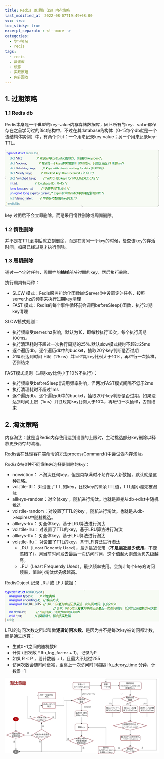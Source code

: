 ```yaml
---
title: Redis 原理篇（四）内存策略
last_modified_at: 2022-08-07T19:49+08:00
toc: true
toc_sticky: true
excerpt_separator: <!--more-->
categories:
  - 学习笔记
  - redis
tags:
  - redis
  - 数据库
  - 缓存
  - 实现原理
  - 内存回收
---
```


## 1. 过期策略

### 1.1 Redis db

Redis本身是一个典型的key-value内存存储数据库，因此所有的key、value都保存在之前学习过的Dict结构中。不过在其database结构体（0-15每个db就是一个该结构体实例）中，有两个Dict：一个用来记录key-value；另一个用来记录key-TTL。

![struct redisDb](/assets/images/posts/notes/databases/redis/itheima_redis_lesson/advanced/1653983423128.png)

key 过期后不会立即删除，而是采用惰性删除或周期删除。

### 1.2 惰性删除

并不是在TTL到期后就立刻删除，而是在访问一个key的时候，检查该key的存活时间，如果已经过期才执行删除。

### 1.3 周期删除

通过一个定时任务，周期性的**抽样**部分过期的key，然后执行删除。

执行周期有两种：

- SLOW 模式：Redis服务初始化函数initServer()中设置定时任务，按照server.hz的频率来执行过期key清理
- FAST 模式：Redis的每个事件循环前会调用beforeSleep()函数，执行过期key清理

SLOW模式规则：

- 执行频率受server.hz影响，默认为10，即每秒执行10次，每个执行周期100ms。
- 执行清理耗时不超过一次执行周期的25%.默认slow模式耗时不超过25ms
- 逐个遍历db，逐个遍历db中的bucket，抽取20个key判断是否过期
- 如果没达到时间上限（25ms）并且过期key比例大于10%，再进行一次抽样，否则结束

FAST模式规则（过期key比例小于10%不执行）：

- 执行频率受beforeSleep()调用频率影响，但两次FAST模式间隔不低于2ms
- 执行清理耗时不超过1ms
- 逐个遍历db，逐个遍历db中的bucket，抽取20个key判断是否过期，如果没达到时间上限（1ms）并且过期key比例大于10%，再进行一次抽样，否则结束

## 2. 淘汰策略

内存淘汰：就是当Redis内存使用达到设置的上限时，主动挑选部分key删除以释放更多内存的流程。

Redis会在处理客户端命令的方法processCommand()中尝试做内存淘汰。

Redis支持8种不同策略来选择要删除的key：

- noeviction： 不淘汰任何key，但是内存满时不允许写入新数据，默认就是这种策略。
- volatile-ttl： 对设置了TTL的key，比较key的剩余TTL值，TTL越小越先被淘汰
- allkeys-random：对全体key ，随机进行淘汰。也就是直接从db->dict中随机挑选
- volatile-random：对设置了TTL的key ，随机进行淘汰。也就是从db->expires中随机挑选。
- allkeys-lru： 对全体key，基于LRU算法进行淘汰
- volatile-lru： 对设置了TTL的key，基于LRU算法进行淘汰
- allkeys-lfu： 对全体key，基于LFU算法进行淘汰
- volatile-lfu： 对设置了TTL的key，基于LFI算法进行淘汰
  - LRU（Least Recently Used），最少最近使用（**不是最近最少使用**，不要搞错了）。用当前时间减去最后一次访问时间，这个值越大则淘汰优先级越高。
  - LFU（Least Frequently Used），最少频率使用。会统计每个key的访问频率，值越小淘汰优先级越高。

RedisObject 记录 LRU 或 LFU 数据：

![RedisObject](/assets/images/posts/notes/databases/redis/itheima_redis_lesson/advanced/1653984029506.png)

LFU的访问次数之所以叫做**逻辑访问次数**，是因为并不是每次key被访问都计数，而是通过运算：

- 生成0~1之间的随机数R
- 计算 (旧次数 * lfu_log_factor + 1)，记录为P
- 如果 R < P ，则计数器 + 1，且最大不超过255
- 访问次数会随时间衰减，距离上一次访问时间每隔 lfu_decay_time 分钟，计数器 -1

![内存淘汰策略流程图](/assets/images/posts/notes/databases/redis/itheima_redis_lesson/advanced/1653984085095.png)